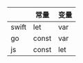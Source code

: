 |       | 常量  | 变量 |
| ----- | ----- | ---- |
| swift | let   | var  |
| go    | const | var  |
| js    | const | let  |
